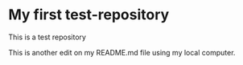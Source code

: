 # My first test-repository
This is a test repository


This is another edit on my README.md file using my local computer.
